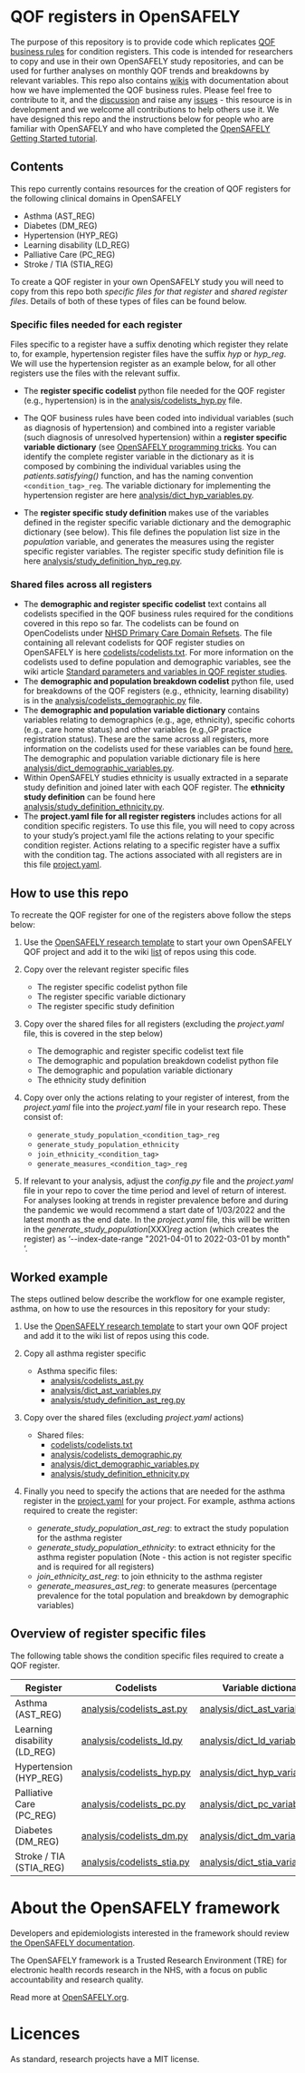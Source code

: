 
# QOF registers in OpenSAFELY

The purpose of this repository is to provide code which replicates [QOF business rules](https://digital.nhs.uk/data-and-information/data-tools-and-services/data-services/general-practice-data-hub/quality-outcomes-framework-qof) for condition registers.
This code is intended for researchers to copy and use in their own OpenSAFELY study repositories, and can be used for further analyses on monthly QOF trends and breakdowns by relevant variables. 
This repo also contains [wikis](https://github.com/opensafely/qof-utilities/wiki) with documentation about how we have implemented the QOF business rules.
Please feel free to contribute to it, and the [discussion](https://github.com/opensafely/qof-utilities/discussions) and raise any [issues](https://github.com/opensafely/qof-utilities/issues) - this resource is in development and we welcome all contributions to help others use it.
We have designed this repo and the instructions below for people who are familiar with OpenSAFELY and who have completed the [OpenSAFELY Getting Started tutorial](https://docs.opensafely.org/getting-started/). 

## Contents

This repo currently contains resources for the creation of QOF registers for the following clinical domains in OpenSAFELY

- Asthma (AST_REG)
- Diabetes (DM_REG)
- Hypertension (HYP_REG)
- Learning disability (LD_REG)
- Palliative Care (PC_REG)
- Stroke / TIA (STIA_REG)

To create a QOF register in your own OpenSAFELY study you will need to copy from this repo both *specific files for that register* and *shared register files*. Details of both of these types of files can be found below. 

### Specific files needed for each register

Files specific to a register have a suffix denoting which register they relate to, for example, hypertension register files have the suffix _hyp_ or _hyp_reg_. We will use the hypertension register as an example below, for all other registers use the files with the relevant suffix.

- The **register specific codelist** python file needed for the QOF register (e.g., hypertension) is in the [analysis/codelists_hyp.py](analysis/codelists_hyp.py) file.

- The QOF business rules have been coded into individual variables (such as diagnosis of hypertension) and combined into a register variable (such diagnosis of unresolved hypertension) within a **register specific variable dictionary** (see [OpenSAFELY programming tricks](https://docs.opensafely.org/study-def-tricks/#sharing-common-study-definition-variables). You can identify the complete register variable in the dictionary as it is composed by combining the individual variables using the _patients.satisfying()_ function, and has the naming convention `<condition_tag>_reg`. The variable dictionary for implementing the hypertension register are here [analysis/dict_hyp_variables.py](analysis/dict_hyp_variables.py). 

- The **register specific study definition** makes use of the variables defined in the register specific variable dictionary and the demographic dictionary (see below). This file defines the population list size in the _population_ variable, and generates the measures using the register specific register variables. The register specific study definition file is here [analysis/study_definition_hyp_reg.py](analysis/study_definition_hyp_reg.py).

### Shared files across all registers

- The **demographic and register specific codelist** text contains all codelists specified in the QOF business rules required for the conditions covered in this repo so far. The codelists can be found on OpenCodelists under [NHSD Primary Care Domain Refsets](https://www.opencodelists.org/codelist/nhsd-primary-care-domain-refsets/). 
  The file containing all relevant codelists for QOF register studies on OpenSAFELY is here [codelists/codelists.txt](codelists/codelists.txt). 
  For more information on the codelists used to define population and demographic variables, see the wiki article [Standard parameters and variables in QOF register studies](https://github.com/opensafely/qof-utilities/wiki/Standard-parameters-and-variables-in-QOF-register-studies).
- The **demographic and population breakdown codelist** python file, used for breakdowns of the QOF registers (e.g., ethnicity, learning disability) is in the [analysis/codelists_demographic.py](analysis/codelists_demographic.py) file.
- The **demographic and population variable dictionary** contains variables relating to demographics (e.g., age, ethnicity), specific cohorts (e.g., care home status) and other variables (e.g.,GP practice registration status). These are the same across all registers, more information on the codelists used for these variables can be found [here.](https://github.com/opensafely/qof-utilities/wiki/Standard-parameters-and-variables-in-QOF-register-studies) The demographic and population variable dictionary file is here [analysis/dict_demographic_variables.py](analysis/dict_demographic_variables.py).
- Within OpenSAFELY studies ethnicity is usually extracted in a separate study definition and joined later with each QOF register. The **ethnicity study definition** can be found here [analysis/study_definition_ethnicity.py](analysis/study_definition_ethnicity.py).
- The **project.yaml file for all register registers** includes actions for all condition specific registers. To use this file, you will need to copy across to your study’s project.yaml file the actions relating to your specific condition register. Actions relating to a specific register have a suffix with the condition tag. The actions associated with all registers are in this file [project.yaml](project.yaml).

## How to use this repo

To recreate the QOF register for one of the registers above follow the steps below:

1. Use the [OpenSAFELY research template](https://github.com/opensafely/research-template) to start your own OpenSAFELY QOF project and add it to the wiki [list](https://github.com/opensafely/qof-utilities/wiki) of repos using this code. 
2. Copy over the relevant register specific files
   - The register specific codelist python file
   - The register specific variable dictionary
   - The register specific study definition

3. Copy over the shared files for all registers (excluding the _project.yaml_ file, this is covered in the step below)
   - The demographic and register specific codelist text file
   - The demographic and population breakdown codelist python file
   - The demographic and population variable dictionary
   - The ethnicity study definition 
4. Copy over only the actions relating to your register of interest, from the _project.yaml_ file into the _project.yaml_ file in your research repo. These consist of: 
   - `generate_study_population_<condition_tag>_reg`
   - `generate_study_population_ethnicity`
   - `join_ethnicity_<condition_tag>`
   - `generate_measures_<condition_tag>_reg`
5. If relevant to your analysis, adjust the _config.py_ file and the _project.yaml_ file in your repo to cover the time period and level of return of interest. 
   For analyses looking at trends in register prevalence before and during the pandemic we would recommend a start date of 1/03/2022 and the latest month as the end date.
   In the _project.yaml_ file, this will be written in the _generate_study_population_[XXX]_reg_ action (which creates the register) as ‘--index-date-range "2021-04-01 to 2022-03-01 by month" ‘.

## Worked example

The steps outlined below describe the workflow for one example register, asthma, on how to use the resources in this repository for your study:

1. Use the [OpenSAFELY research template](https://github.com/opensafely/research-template) to start your own QOF project and add it to the wiki list of repos using this code. 

2. Copy all asthma register specific
     - Asthma specific files:
        - [analysis/codelists_ast.py](analysis/codelists_ast.py)
        - [analysis/dict_ast_variables.py](analysis/dict_ast_variables.py)
        - [analysis/study_definition_ast_reg.py](analysis/study_definition_ast_reg.py)
3. Copy over the shared files (excluding _project.yaml_ actions)
     - Shared files:
        - [codelists/codelists.txt](codelists/codelists.txt)
        - [analysis/codelists_demographic.py](analysis/codelists_demographic.py)
        - [analysis/dict_demographic_variables.py](analysis/dict_demographic_variables.py)
        - [analysis/study_definition_ethnicity.py](analysis/study_definition_ethnicity.py)
3. Finally you need to specify the actions that are needed for the asthma register in the [project.yaml](project.yaml) for your project. 
   For example, asthma actions required to create the register:
     -  _generate_study_population_ast_reg_: to extract the study population for the asthma register
     -  _generate_study_population_ethnicity_: to extract ethnicity for the asthma register population (Note - this action is not register specific and is required for all registers)
     -  _join_ethnicity_ast_reg_: to join ethnicity to the asthma register
     -  _generate_measures_ast_reg_: to generate measures (percentage prevalence for the total population and breakdown by demographic variables)


## Overview of register specific files

The following table shows the condition specific files required to create a QOF register.

| Register | Codelists | Variable dictionary | Study definition |
| -------- | --------- | ------------------- | ---------------- |
| Asthma (AST_REG) | [analysis/codelists_ast.py](analysis/codelists_ast.py) | [analysis/dict_ast_variables.py](analysis/dict_ast_variables.py) | [analysis/study_definition_ast_reg.py](analysis/study_definition_ast_reg.py) |
| Learning disability (LD_REG) | [analysis/codelists_ld.py](analysis/codelists_ld.py) | [analysis/dict_ld_variables.py](analysis/dict_ld_variables.py) | [analysis/study_definition_ld_reg.py](analysis/study_definition_ld_reg.py) |
| Hypertension (HYP_REG) | [analysis/codelists_hyp.py](analysis/codelists_hyp.py) | [analysis/dict_hyp_variables.py](analysis/dict_hyp_variables.py) | [analysis/study_definition_hyp_reg.py](analysis/study_definition_hyp_reg.py) |
| Palliative Care (PC_REG) | [analysis/codelists_pc.py](analysis/codelists_pc.py) | [analysis/dict_pc_variables.py](analysis/dict_pc_variables.py) | [analysis/study_definition_pc_reg.py](analysis/study_definition_pc_reg.py) |
| Diabetes (DM_REG) | [analysis/codelists_dm.py](analysis/codelists_dm.py) | [analysis/dict_dm_variables.py](analysis/dict_dm_variables.py) | [analysis/study_definition_dm_reg.py](analysis/study_definition_dm_reg.py) |
| Stroke / TIA (STIA_REG) | [analysis/codelists_stia.py](analysis/codelists_stia.py) | [analysis/dict_stia_variables.py](analysis/dict_stia_variables.py) | [analysis/study_definition_stia_reg.py](analysis/study_definition_stia_reg.py) |

# About the OpenSAFELY framework

Developers and epidemiologists interested in the framework should review [the OpenSAFELY documentation](https://docs.opensafely.org). 

The OpenSAFELY framework is a Trusted Research Environment (TRE) for electronic health records research in the NHS, with a focus on public accountability and research quality.

Read more at [OpenSAFELY.org](https://opensafely.org).

# Licences

As standard, research projects have a MIT license. 
